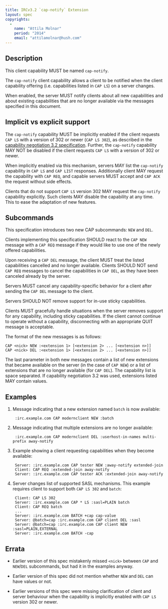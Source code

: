 ```yaml
---
title: IRCv3.2 `cap-notify` Extension
layout: spec
copyrights:
  -
    name: "Attila Molnar"
    period: "2014"
    email: "attilamolnar@hush.com"
---
```

## Description

This client capability MUST be named `cap-notify`.

The `cap-notify` client capability allows a client to be notified when
the client capability offering (i.e. capabilities listed in `CAP LS`)
on a server changes.

When enabled, the server MUST notify clients about all new capabilities
and about existing capabilities that are no longer available via the messages
specified in this document.

## Implicit vs explicit support

The `cap-notify` capability MUST be implicitly enabled if the client requests
`CAP LS` with a version of 302 or newer (`CAP LS 302`), as described in the
[capability negotiation 3.2 specification](../core/capability-negotiation-3.2.html).
Further, the `cap-notify` capability MAY NOT be disabled if the client requests
`CAP LS` with a version of 302 or newer.

When implicitly enabled via this mechanism, servers MAY list the `cap-notify` capability
in `CAP LS` and `CAP LIST` responses. Additionally client MAY request the capability with
`CAP REQ`, and capable servers MUST accept and `CAP ACK` the request without side effects.

Clients that do not support `CAP LS` version 302 MAY request the `cap-notify` capability
explicitly. Such clients MAY disable the capability at any time.  This to ease the
adaptation of new features.

## Subcommands

This specification introduces two new CAP subcommands: `NEW` and `DEL`.

Clients implementing this specification SHOULD react to the `CAP NEW` message
with a `CAP REQ` message if they would like to use one of the newly offered
capabilities.

Upon receiving a `CAP DEL` message, the client MUST treat the listed
capabilities cancelled and no longer available.
Clients SHOULD NOT send `CAP REQ` messages to cancel the capabilities in
`CAP DEL`, as they have been canceled already by the server.

Servers MUST cancel any capability-specific behavior for a client after
sending the `CAP DEL` message to the client.

Servers SHOULD NOT remove support for in-use sticky capabilities.

Clients MUST gracefully handle situations when the server removes support
for any capability, including sticky capabilities. If the client cannot
continue to operate without a capability, disconnecting with an appropriate
QUIT message is acceptable.

The format of the new messages is as follows:

    CAP <nick> NEW :<extension 1> [<extension 2> ... [<extension n>]]
    CAP <nick> DEL :<extension 1> [<extension 2> ... [<extension n>]]

The last parameter in both new messages contain a list of new
extensions that became available on the server (in the case of `CAP NEW`)
or a list of extensions that are no longer available (for `CAP DEL`).
The capability list is space separated.
If capability negotiation 3.2 was used, extensions listed MAY contain values.

## Examples

1. Message indicating that a new extension named `batch` is now available:

        :irc.example.com CAP modernclient NEW :batch

2. Message indicating that multiple extensions are no longer available:

        :irc.example.com CAP modernclient DEL :userhost-in-names multi-prefix away-notify

3. Example showing a client requesting capabilities when they become available:

        Server: :irc.example.com CAP tester NEW :away-notify extended-join
        Client: CAP REQ :extended-join away-notify
        Server: :irc.example.com CAP tester ACK :extended-join away-notify

4. Server changes list of supported SASL mechanisms. This example requires
   client to support both `CAP LS 302` and `batch`:

        Client: CAP LS 302
        Server: :irc.example.com CAP * LS :sasl=PLAIN batch
        Client: CAP REQ batch
        ...
        Server: :irc.example.com BATCH +cap cap-value
        Server: @batch=cap :irc.example.com CAP client DEL :sasl
        Server: @batch=cap :irc.example.com CAP client NEW :sasl=PLAIN,EXTERNAL
        Server: :irc.example.com BATCH -cap

## Errata

* Earlier version of this spec mistakenly missed `<nick>` between `CAP` and
  `NEW`/`DEL` subcommands, but had it in the examples anyway.

* Earlier version of this spec did not mention whether `NEW` and `DEL` can have values or not.

* Earlier versions of this spec were missing clarification of client and server behaviour
  when the capability is implicitly enabled with `CAP LS` version 302 or newer.

